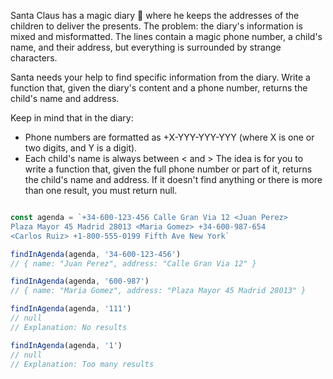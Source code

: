 Santa Claus has a magic diary 📇 where he keeps the addresses of the children to deliver the presents. The problem: the diary's information is mixed and misformatted. The lines contain a magic phone number, a child's name, and their address, but everything is surrounded by strange characters.

Santa needs your help to find specific information from the diary. Write a function that, given the diary's content and a phone number, returns the child's name and address.

Keep in mind that in the diary:

- Phone numbers are formatted as +X-YYY-YYY-YYY (where X is one or two digits, and Y is a digit).
- Each child's name is always between < and >
The idea is for you to write a function that, given the full phone number or part of it, returns the child's name and address. If it doesn't find anything or there is more than one result, you must return null.

```js

const agenda = `+34-600-123-456 Calle Gran Via 12 <Juan Perez>
Plaza Mayor 45 Madrid 28013 <Maria Gomez> +34-600-987-654
<Carlos Ruiz> +1-800-555-0199 Fifth Ave New York`

findInAgenda(agenda, '34-600-123-456')
// { name: "Juan Perez", address: "Calle Gran Via 12" }

findInAgenda(agenda, '600-987')
// { name: "Maria Gomez", address: "Plaza Mayor 45 Madrid 28013" }

findInAgenda(agenda, '111')
// null
// Explanation: No results

findInAgenda(agenda, '1')
// null
// Explanation: Too many results

```